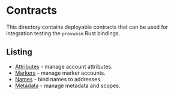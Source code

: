 # Contracts

This directory contains deployable contracts that can be used for integration testing the `provwasm`
Rust bindings.

## Listing

- [Attributes](attrs/README.md) - manage account attributes.
- [Markers](marker/README.md) - manage marker accounts.
- [Names](name/README.md) - bind names to addresses.
- [Metadata](scope/README.md) - manage metadata and scopes.
